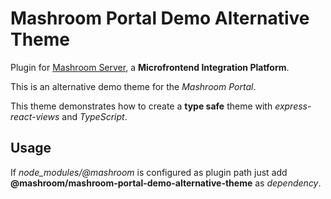 
# Mashroom Portal Demo Alternative Theme

Plugin for [Mashroom Server](https://www.mashroom-server.com), a **Microfrontend Integration Platform**.

This is an alternative demo theme for the _Mashroom Portal_.

This theme demonstrates how to create a **type safe** theme with *express-react-views* and *TypeScript*.

## Usage

If *node_modules/@mashroom* is configured as plugin path just add **@mashroom/mashroom-portal-demo-alternative-theme** as *dependency*.

